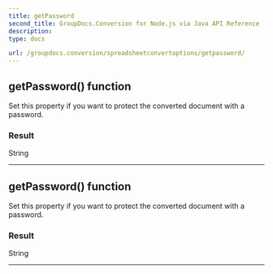 ```yaml
---
title: getPassword
second_title: GroupDocs.Conversion for Node.js via Java API Reference
description: 
type: docs

url: /groupdocs.conversion/spreadsheetconvertoptions/getpassword/
---
```


## getPassword()  function

 Set this property if you want to protect the converted document with a password.
 

### Result
String


---


## getPassword()  function

 Set this property if you want to protect the converted document with a password.
 

### Result
String


---


